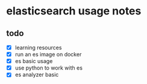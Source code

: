 # elasticsearch usage notes

## todo

- [x] learning resources
- [x] run an es image on docker
- [x] es basic usage
- [x] use python to work with es
- [x] es analyzer basic
